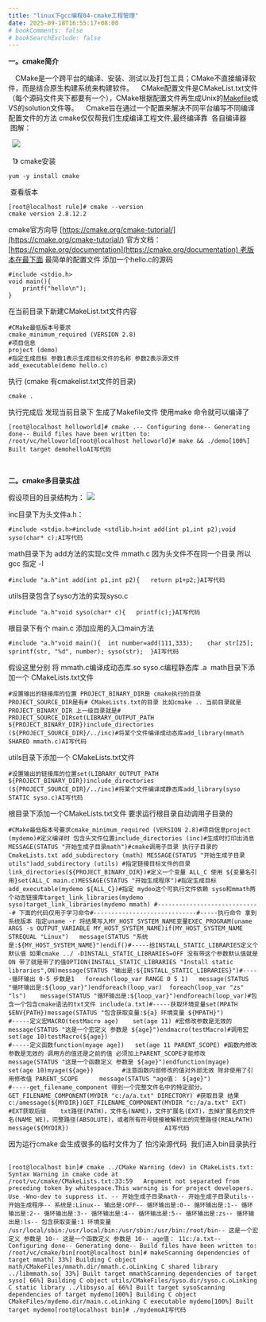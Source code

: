 ```yaml
---
title: "linux下gcc编程04-cmake工程管理"
date: 2025-09-18T16:55:17+08:00
# bookComments: false
# bookSearchExclude: false
---
```


**一。cmake简介**

 
　CMake是一个跨平台的编译、安装、测试以及打包工具；CMake不直接编译软件，而是结合原生构建系统来构建软件。
    CMake配置文件是CMakeList.txt文件（每个源码文件夹下都要有一个），CMake根据配置文件再生成Unix的[Makefile](https://so.csdn.net/so/search?q=Makefile&spm=1001.2101.3001.7020)或VS的solution文件等。
    Cmake旨在通过一个配置来解决不同平台编写不同编译配置文件的方法 cmake仅仅帮我们生成编译工程文件,最终编译靠
  各自编译器
    图解：

 
  ![](https://i-blog.csdnimg.cn/blog_migrate/1fbb72b9128db069fb1f66281a19e9c2.png)

 
  1》 cmake安装 

 
```
yum -y install cmake
```

 
 查看版本

 
```
[root@localhost rule]# cmake --version
cmake version 2.8.12.2
```

 
cmake官方向导 [https://cmake.org/cmake-tutorial/](https://cmake.org/cmake-tutorial/)
 官方文档：[https://cmake.org/documentation](https://cmake.org/documentation) 老版本在最下面
 最简单的配置文件
 添加一个hello.c的源码

 
```
#include <stdio.h>
void main(){
	printf("hello\n");
}
```

 
在当前目录下新建CMakeList.txt文件内容

 
```
#CMake最低版本号要求
cmake_minimum_required (VERSION 2.8)
#项目信息
project (demo)
#指定生成目标 参数1表示生成目标文件的名称 参数2表示源文件
add_executable(demo hello.c)
```

 
执行 (cmake 有cmakelist.txt文件的目录)

 
```
cmake .
```

 
执行完成后 发现当前目录下 生成了Makefile文件 使用make 命令就可以编译了

 
```
[root@localhost helloworld]# cmake .-- Configuring done-- Generating done-- Build files have been written to: /root/vc/helloworld[root@localhost helloworld]# make && ./demo[100%] Built target demohelloAI写代码
```

 
 

 
**二。cmake多目录实战**

 
假设项目的目录结构为：
![](https://i-blog.csdnimg.cn/blog_migrate/d5c75ffa32b00246bef63f7c2961c858.png)

 
inc目录下为头文件a.h：

 
```
#include <stdio.h>#include <stdlib.h>int add(int p1,int p2);void syso(char* c);AI写代码
```

 
math目录下为 add方法的实现c文件 mmath.c 因为头文件不在同一个目录 所以gcc 指定 -I

 
```
#include "a.h"int add(int p1,int p2){	return p1+p2;}AI写代码
```

 
utils目录包含了syso方法的实现syso.c

 
```
#include "a.h"void syso(char* c){	printf(c);}AI写代码
```

 
根目录下有个 main.c 添加应用的入口main方法
  

 
```
#include "a.h"void main(){	int number=add(111,333);	char str[25];	sprintf(str, "%d", number);	syso(str);	}AI写代码
```

 
假设这里分别 将 mmath.c编译成动态库.so syso.c编程静态库 .a 
 math目录下添加一个 CMakeLists.txt文件

 
```
#设置输出的链接库的位置 PROJECT_BINARY_DIR是 cmake执行的目录 PROJECT_SOURCE_DIR是有# CMakeLists.txt的目录 比如cmake .. 当前目录就是 PROJECT_BINARY_DIR 上一级目录就是# PROJECT_SOURCE_DIRset(LIBRARY_OUTPUT_PATH  ${PROJECT_BINARY_DIR})include_directories (${PROJECT_SOURCE_DIR}/../inc)#将某个文件编译成动态库add_library(mmath SHARED mmath.c)AI写代码
```

 
utils目录下添加一个 CMakeLists.txt文件

 
```
#设置输出的链接库的位置set(LIBRARY_OUTPUT_PATH  ${PROJECT_BINARY_DIR})include_directories (${PROJECT_SOURCE_DIR}/../inc)#将某个文件编译成静态库add_library(syso STATIC syso.c)AI写代码
```

 
根目录下添加一个CMakeLists.txt文件 要求运行根目录自动调用子目录的
  

 
```
#CMake最低版本号要求cmake_minimum_required (VERSION 2.8)#项目信息project (mydemo)#定义编译时 包含头文件位置include_directories (inc)#生成时打印出消息MESSAGE(STATUS "开始生成子目录math")#cmake调用子目录 执行子目录的 CmakeLists.txt add_subdirectory (math) MESSAGE(STATUS "开始生成子目录utils")add_subdirectory (utils) #指定链接目标文件的目录link_directories(${PROJECT_BINARY_DIR})#定义一个变量 ALL_C 使用 ${变量名引用}set(ALL_C main.c)MESSAGE(STATUS "开始生成程序")#指定生成目标add_executable(mydemo ${ALL_C})#指定 mydeo这个可执行文件依赖 syso和mmath两个动态链接库target_link_libraries(mydemo syso)target_link_libraries(mydemo mmath) #-----------------------------# 下面的代码仅用于学习命令#-----------------------------#-----执行命令 拿到系统版本 指定uname -r 将结果写入MY_HOST_SYSTEM_NAME变量EXEC_PROGRAM(uname ARGS -s OUTPUT_VARIABLE MY_HOST_SYSTEM_NAME)if(MY_HOST_SYSTEM_NAME STREQUAL "Linux")	message(STATUS "系统是:${MY_HOST_SYSTEM_NAME}")endif()#-----给INSTALL_STATIC_LIBRARIES定义个默认值 如果cmake ../ -DINSTALL_STATIC_LIBRARIES=OFF 没有带这个参数默认值就是ON 带了就是带了的值OPTION(INSTALL_STATIC_LIBRARIES "Install static libraries",ON)message(STATUS "输出是:${INSTALL_STATIC_LIBRARIES}")#-----循环输出 0-5 步数是1	foreach(loop_var RANGE 0 5 1)	message(STATUS "循环输出是:${loop_var}")endforeach(loop_var)	 foreach(loop_var "zs" "ls")	message(STATUS "循环输出是:${loop_var}")endforeach(loop_var)#包含一个包含cmake语法的txt文件 include(a.txt)#-----获取环境变量set(MPATH $ENV{PATH})message(STATUS "包含获取变量:${a} 环境变量 ${MPATH}")			 #-----定义宏MACRO(testMacro age)    set(age 11) #宏修改参数是无效的  message(STATUS "这是一个宏定义 参数是 ${age}")endmacro(testMacro)#调用宏set(age 10)testMacro(${age})					  					  #-----定义函数function(myage age])   set(age 11 PARENT_SCOPE) #函数内修改参数是无效的 调用方的值还是之前的值 必须加上PARENT_SCOPE才能修改  message(STATUS "这是一个函数定义 参数是 ${age}")endfunction(myage)	set(age 10)myage(${age})		#注意函数内部修改的值对外部无效 除非使用了引用修改值 PARENT_SCOPE	  message(STATUS "age值： ${age}")					  					  #-----get_filename_component 得到一个完整文件名中的特定部分。					  GET_FILENAME_COMPONENT(MYDIR "c:/a/a.txt" DIRECTORY) #获取目录 结果 c:/amessage(${MYDIR})GET_FILENAME_COMPONENT(MYDIR "c:/a/a.txt" EXT)		#EXT获取后缀 	txt路径(PATH)，文件名(NAME)，文件扩展名(EXT)，去掉扩展名的文件名(NAME_WE)，完整路径(ABSOLUTE)，或者所有符号链接被解析出的完整路径(REALPATH)		  message(${MYDIR})					  		  AI写代码
```

 
因为运行cmake 会生成很多的临时文件为了 怕污染源代码  我们进入bin目录执行 
  

 
```
[root@localhost bin]# cmake ../CMake Warning (dev) in CMakeLists.txt:  Syntax Warning in cmake code at     /root/vc/cmake/CMakeLists.txt:33:59   Argument not separated from preceding token by whitespace.This warning is for project developers.  Use -Wno-dev to suppress it. -- 开始生成子目录math-- 开始生成子目录utils-- 开始生成程序-- 系统是:Linux-- 输出是:OFF-- 循环输出是:0-- 循环输出是:1-- 循环输出是:2-- 循环输出是:3-- 循环输出是:4-- 循环输出是:5-- 循环输出是:zs-- 循环输出是:ls-- 包含获取变量:1 环境变量 /usr/local/sbin:/usr/local/bin:/usr/sbin:/usr/bin:/root/bin-- 这是一个宏定义 参数是 10-- 这是一个函数定义 参数是 10-- age值： 11c:/a.txt-- Configuring done-- Generating done-- Build files have been written to: /root/vc/cmake/bin[root@localhost bin]# makeScanning dependencies of target mmath[ 33%] Building C object math/CMakeFiles/mmath.dir/mmath.c.oLinking C shared library ../libmmath.so[ 33%] Built target mmathScanning dependencies of target syso[ 66%] Building C object utils/CMakeFiles/syso.dir/syso.c.oLinking C static library ../libsyso.a[ 66%] Built target sysoScanning dependencies of target mydemo[100%] Building C object CMakeFiles/mydemo.dir/main.c.oLinking C executable mydemo[100%] Built target mydemo[root@localhost bin]# ./mydemoAI写代码
```